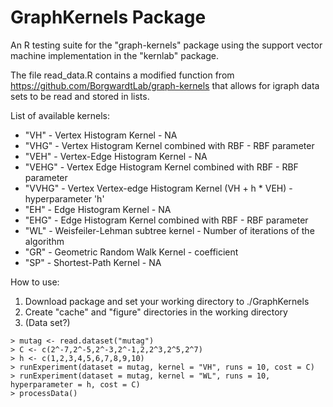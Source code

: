 # GraphKernels Package

An R testing suite for the "graph-kernels" package using the support vector machine implementation in the "kernlab" package.

The file read_data.R contains a modified function from https://github.com/BorgwardtLab/graph-kernels
that allows for igraph data sets to be read and stored in lists.

List of available kernels:

- "VH" - Vertex Histogram Kernel - NA
- "VHG" - Vertex Histogram Kernel combined with RBF - RBF parameter
- "VEH" - Vertex-Edge Histogram Kernel - NA
- "VEHG" - Vertex Edge Histogram Kernel combined with RBF - RBF parameter
- "VVHG" - Vertex Vertex-edge Histogram Kernel (VH + h * VEH) - hyperparameter 'h'
- "EH" - Edge Histogram Kernel - NA
- "EHG" - Edge Histogram Kernel combined with RBF - RBF parameter
- "WL" - Weisfeiler-Lehman subtree kernel - Number of iterations of the algorithm
- "GR" - Geometric Random Walk Kernel - coefficient
- "SP" - Shortest-Path Kernel - NA


How to use:

1. Download package and set your working directory to ./GraphKernels
2. Create "cache" and "figure" directories in the working directory
3. (Data set?)

```
> mutag <- read.dataset("mutag")
> C <- c(2^-7,2^-5,2^-3,2^-1,2,2^3,2^5,2^7)
> h <- c(1,2,3,4,5,6,7,8,9,10)
> runExperiment(dataset = mutag, kernel = "VH", runs = 10, cost = C)
> runExperiment(dataset = mutag, kernel = "WL", runs = 10, hyperparameter = h, cost = C)
> processData()
```